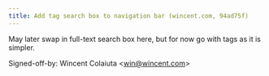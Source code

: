 ```yaml
---
title: Add tag search box to navigation bar (wincent.com, 94ad75f)
---
```


May later swap in full-text search box here, but for now go with tags as it is simpler.

Signed-off-by: Wincent Colaiuta &lt;win@wincent.com&gt;

